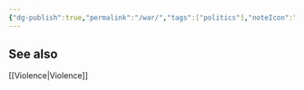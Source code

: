```yaml
---
{"dg-publish":true,"permalink":"/war/","tags":["politics"],"noteIcon":""}
---
```


## See also 
[[Violence\|Violence]]